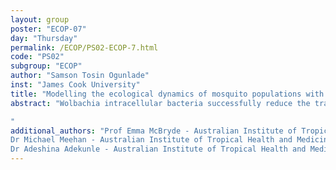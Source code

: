 ```yaml
---
layout: group
poster: "ECOP-07"
day: "Thursday"
permalink: /ECOP/PS02-ECOP-7.html
code: "PS02"
subgroup: "ECOP"
author: "Samson Tosin Ogunlade"
inst: "James Cook University"
title: "Modelling the ecological dynamics of mosquito populations with multiple co‑circulating Wolbachia strains"
abstract: "Wolbachia intracellular bacteria successfully reduce the transmissibility of arthropod-borne viruses (arboviruses) when introduced into virus-carrying vectors such as mosquitoes. Despite the progress made by introducing Wolbachia bacteria into the Aedes aegypti wild-type population to control arboviral infections, reports suggest that heat-induced loss-of-Wolbachia-infection as a result of climate change may reverse these gains. Novel, supplemental Wolbachia strains that are more resilient to increased temperatures may circumvent these concerns, and could potentially act synergistically with existing variants. In this work, we model the ecological dynamics among three distinct mosquito (sub)populations: a wild-type population free of any Wolbachia infection; an invading population infected with a particular Wolbachia strain; and a second invading population infected with a distinct Wolbachia strain from that of the first invader. We explore how the range of possible characteristics of each Wolbachia strain impacts mosquito prevalence. Our results show that releasing mosquitoes with two different strains of Wolbachia did not increase their prevalence, compared with a single-strain Wolbachia-infected mosquito introduction and only delayed Wolbachia dominance.

"
additional_authors: "Prof Emma McBryde - Australian Institute of Tropical Health and Medicine, James Cook University.
Dr Michael Meehan - Australian Institute of Tropical Health and Medicine, James Cook University.
Dr Adeshina Adekunle - Australian Institute of Tropical Health and Medicine, James Cook University."
---
```

